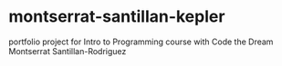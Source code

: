 # montserrat-santillan-kepler
portfolio project for Intro to Programming course with Code the Dream
Montserrat Santillan-Rodriguez
